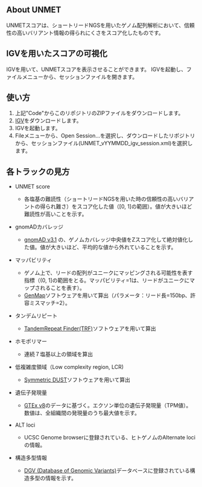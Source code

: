## About UNMET

UNMETスコアは、ショートリードNGSを用いたゲノム配列解析において、信頼性の高いバリアント情報の得られにくさをスコア化したものです。


IGVを用いたスコアの可視化
--------

IGVを用いて、UNMETスコアを表示させることができます。
IGVを起動し、ファイルメニューから、セッションファイルを開きます。


使い方
-----

1. 上記"Code"からこのリポジトリのZIPファイルをダウンロードします。
2. [IGV](https://software.broadinstitute.org/software/igv/download)をダウンロードします。
3. IGVを起動します。
4. Fileメニューから、Open Session...を選択し、ダウンロードしたリポジトリから、セッションファイル(UNMET_vYYMMDD_igv_session.xml)を選択します。


各トラックの見方
-------------

* UNMET score
	* 各塩基の難読性（ショートリードNGSを用いた時の信頼性の高いバリアントの得られ難さ）をスコア化した値（[0, 1]の範囲）。値が大きいほど難読性が高いことを示す。

* gnomADカバレッジ
	* [gnomAD v3.1](https://gnomad.broadinstitute.org/downloads) の、ゲノムカバレッジ中央値をZスコア化して絶対値化した値。値が大きいほど、平均的な値から外れていることを示す。

* マッパビリティ
	* ゲノム上で、リードの配列がユニークにマッピングされる可能性を表す指標（(0, 1]の範囲をとる。マッパビリティ=1は、リードがユニークにマップされることを表す）。
	* [GenMap](https://academic.oup.com/bioinformatics/article/36/12/3687/5815974)ソフトウェアを用いて算出（パラメータ：リード長=150bp、許容ミスマッチ=2）。

* タンデムリピート
	* [TandemRepeat Finder(TRF)](https://academic.oup.com/nar/article/27/2/573/1061099)ソフトウェアを用いて算出

* ホモポリマー
	* 連続７塩基以上の領域を算出

* 低複雑度領域（Low complexity region, LCR)
	* [Symmetric DUST](https://www.liebertpub.com/doi/10.1089/cmb.2006.13.1028?url_ver=Z39.88-2003&rfr_id=ori:rid:crossref.org&rfr_dat=cr_pub%20%200pubmed)ソフトウェアを用いて算出

* 遺伝子発現量
	* [GTEx v8](https://gtexportal.org/home/)のデータに基づく。エクソン単位の遺伝子発現量（TPM値）。数値は、全組織間の発現量のうち最大値を示す。

* ALT loci
	* UCSC Genome browserに登録されている、ヒトゲノムのAlternate lociの情報。

* 構造多型情報
	* [DGV (Database of Genomic Variants)](http://dgv.tcag.ca/dgv/app/home)データベースに登録されている構造多型の情報を示す。



　



